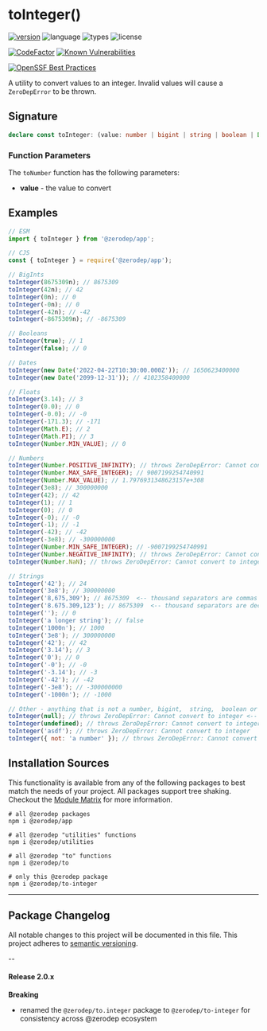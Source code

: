 # toInteger()

[![version](https://img.shields.io/npm/v/@zerodep/to-integer?style=flat-square&color=blue)](https://www.npmjs.com/package/@zerodep/to-integer)
![language](https://img.shields.io/badge/typescript-100%25-blue?style=flat-square)
![types](https://img.shields.io/badge/types-included-blue?style=flat-square)
![license](https://img.shields.io/github/license/cdepage/zerodep?color=blue&style=flat-square)

[![CodeFactor](https://www.codefactor.io/repository/github/cdepage/zerodep/badge)](https://www.codefactor.io/repository/github/cdepage/zerodep)
[![Known Vulnerabilities](https://snyk.io/test/github/cdepage/zerodep/badge.svg)](https://snyk.io/test/github/cdepage/zerodep)

[![OpenSSF Best Practices](https://www.bestpractices.dev/projects/9225/badge)](https://www.bestpractices.dev/projects/9225)

A utility to convert values to an integer. Invalid values will cause a `ZeroDepError` to be thrown.

## Signature

```typescript
declare const toInteger: (value: number | bigint | string | boolean | Date) => number;
```

### Function Parameters

The `toNumber` function has the following parameters:

- **value** - the value to convert

## Examples

```javascript
// ESM
import { toInteger } from '@zerodep/app';

// CJS
const { toInteger } = require('@zerodep/app');
```

```javascript
// BigInts
toInteger(8675309n); // 8675309
toInteger(42n); // 42
toInteger(0n); // 0
toInteger(-0n); // 0
toInteger(-42n); // -42
toInteger(-8675309n); // -8675309

// Booleans
toInteger(true); // 1
toInteger(false); // 0

// Dates
toInteger(new Date('2022-04-22T10:30:00.000Z')); // 1650623400000
toInteger(new Date('2099-12-31')); // 4102358400000

// Floats
toInteger(3.14); // 3
toInteger(0.0); // 0
toInteger(-0.0); // -0
toInteger(-171.3); // -171
toInteger(Math.E); // 2
toInteger(Math.PI); // 3
toInteger(Number.MIN_VALUE); // 0

// Numbers
toInteger(Number.POSITIVE_INFINITY); // throws ZeroDepError: Cannot convert to integer
toInteger(Number.MAX_SAFE_INTEGER); // 9007199254740991
toInteger(Number.MAX_VALUE); // 1.7976931348623157e+308
toInteger(3e8); // 300000000
toInteger(42); // 42
toInteger(1); // 1
toInteger(0); // 0
toInteger(-0); // -0
toInteger(-1); // -1
toInteger(-42); // -42
toInteger(-3e8); // -300000000
toInteger(Number.MIN_SAFE_INTEGER); // -9007199254740991
toInteger(Number.NEGATIVE_INFINITY); // throws ZeroDepError: Cannot convert to integer
toInteger(Number.NaN); // throws ZeroDepError: Cannot convert to integer

// Strings
toInteger('42'); // 24
toInteger('3e8'); // 300000000
toInteger('8,675,309'); // 8675309  <-- thousand separators are commas
toInteger('8.675.309,123'); // 8675309  <-- thousand separators are decimal points
toInteger(''); // 0
toInteger('a longer string'); // false
toInteger('1000n'); // 1000
toInteger('3e8'); // 300000000
toInteger('42'); // 42
toInteger('3.14'); // 3
toInteger('0'); // 0
toInteger('-0'); // -0
toInteger('-3.14'); // -3
toInteger('-42'); // -42
toInteger('-3e8'); // -300000000
toInteger('-1000n'); // -1000

// Other - anything that is not a number, bigint,  string,  boolean or Date
toInteger(null); // throws ZeroDepError: Cannot convert to integer <-- CAUTION
toInteger(undefined); // throws ZeroDepError: Cannot convert to integer <-- CAUTION
toInteger('asdf'); // throws ZeroDepError: Cannot convert to integer
toInteger({ not: 'a number' }); // throws ZeroDepError: Cannot convert to integer
```

## Installation Sources

This functionality is available from any of the following packages to best match the needs of your project. All packages support tree shaking. Checkout the [Module Matrix](/) for more information.

```shell
# all @zerodep packages
npm i @zerodep/app

# all @zerodep "utilities" functions
npm i @zerodep/utilities

# all @zerodep "to" functions
npm i @zerodep/to

# only this @zerodep package
npm i @zerodep/to-integer
```

---

## Package Changelog

All notable changes to this project will be documented in this file. This project adheres to [semantic versioning](https://semver.org/spec/v2.0.0.html).

--

#### Release 2.0.x

**Breaking**

- renamed the `@zerodep/to.integer` package to `@zerodep/to-integer` for consistency across @zerodep ecosystem
